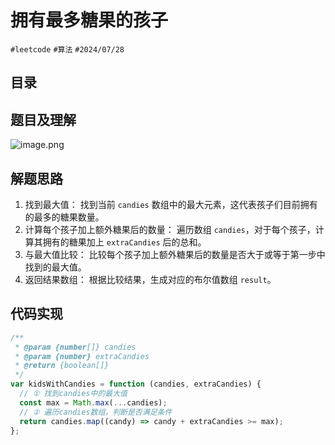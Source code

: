 
# 拥有最多糖果的孩子

`#leetcode`  `#算法` `#2024/07/28` 

## 目录
<!-- toc -->
 ## 题目及理解 

![image.png](https://832-1310531898.cos.ap-beijing.myqcloud.com/37d8e71190091812bedc616e3e431748.png)

## 解题思路

1. 找到最大值： 找到当前 `candies` 数组中的最大元素，这代表孩子们目前拥有的最多的糖果数量。
2. 计算每个孩子加上额外糖果后的数量： 遍历数组 `candies`，对于每个孩子，计算其拥有的糖果加上 `extraCandies` 后的总和。
3. 与最大值比较： 比较每个孩子加上额外糖果后的数量是否大于或等于第一步中找到的最大值。
4. 返回结果数组： 根据比较结果，生成对应的布尔值数组 `result`。

## 代码实现

```javascript
/**
 * @param {number[]} candies
 * @param {number} extraCandies
 * @return {boolean[]}
 */
var kidsWithCandies = function (candies, extraCandies) {
  // ① 找到candies中的最大值
  const max = Math.max(...candies);
  // ② 遍历candies数组，判断是否满足条件
  return candies.map((candy) => candy + extraCandies >= max);
};

```

